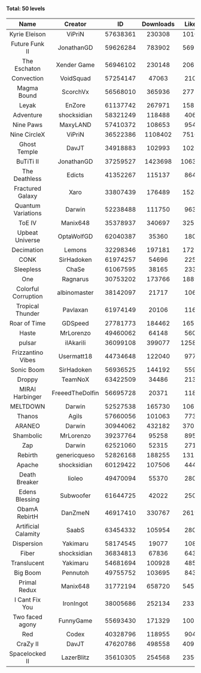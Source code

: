 #### Total: 50 levels

| Name | Creator | ID | Downloads | Likes |
|:---:|:---:|:---:|:---:|:---:|
| Kyrie Eleison | ViPriN | 57638361 | 230308 | 10108
| Future Funk II | JonathanGD | 59626284 | 783902 | 56953
| The Eschaton | Xender Game | 56946102 | 230148 | 20611
| Convection | VoidSquad | 57254147 | 47063 | 2107
| Magma Bound | ScorchVx | 56568010 | 365936 | 27727
| Leyak | EnZore | 61137742 | 267971 | 15828
| Adventure | shocksidian | 58321249 | 118488 | 4061
| Nine Paws | MaxyLAND | 57410372 | 108653 | 9546
| Nine CircleX | ViPriN | 36522386 | 1108402 | 75160
| Ghost Temple | DavJT | 34918883 | 102993 | 10236
| BuTiTi II | JonathanGD | 37259527 | 1423698 | 106389
| The Deathless | Edicts | 41352267 | 115137 | 8644
| Fractured Galaxy  | Xaro | 33807439 | 176489 | 15240
| Quantum Variations | Darwin | 52238488 | 111750 | 9631
| ToE IV  | Manix648 | 35378937 | 340697 | 32576
| Upbeat Universe | OptaWolfGD | 62040387 | 35360 | 1803
| Decimation | Lemons | 32298346 | 197181 | 17255
| CONK | SirHadoken | 61974257 | 54696 | 2254
| Sleepless | ChaSe | 61067595 | 38165 | 2336
| One | Ragnarus | 30753202 | 173766 | 18893
| Colorful Corruption | albinomaster | 38142097 | 21717 | 1065
| Tropical Thunder | Pavlaxan | 61974149 | 20106 | 1162
| Roar of Time | GDSpeed | 27781773 | 184462 | 16526
| Haste | MrLorenzo | 49460062 | 64148 | 5602
| pulsar | iIAkariIi | 36099108 | 399077 | 125867
| Frizzantino Vibes | Usermatt18 | 44734648 | 122040 | 9778
| Sonic Boom | SirHadoken | 56936525 | 144192 | 5590
| Droppy | TeamNoX | 63422509 | 34486 | 2130
| MIRAI Harbinger | FreeedTheDolfin | 56695728 | 20371 | 1180
| MELTDOWN | Darwin | 52527538 | 165730 | 10674
| Thanos | Agils | 57660056 | 101063 | 7735
| ARANEO | Darwin | 30944062 | 432182 | 37030
| Shambolic | MrLorenzo | 39237764 | 95258 | 8954
| Zap | Darwin | 62521060 | 52315 | 2718
| Rebirth | genericqueso | 52826168 | 188255 | 13139
| Apache | shocksidian | 60129422 | 107506 | 4446
| Death Breaker | lioleo | 49470094 | 55370 | 2805
| Edens Blessing | Subwoofer | 61644725 | 42022 | 2505
| ObamA RebirtH | DanZmeN | 46917410 | 330767 | 26199
| Artificial Calamity | SaabS | 63454332 | 105954 | 2808
| Dispersion | Yakimaru | 58174545 | 19077 | 1084
| Fiber | shocksidian | 36834813 | 67836 | 6432
| Translucent | Yakimaru | 54681694 | 100928 | 4856
| Big Boom | Pennutoh | 49755752 | 103695 | 8436
| Primal Redux | Manix648 | 31772194 | 658720 | 54516
| I Cant Fix You | IronIngot | 38005686 | 252134 | 23332
| Two faced agony | FunnyGame | 55693430 | 171329 | 10059
| Red | Codex | 40328796 | 118955 | 9043
| CraZy II | DavJT | 47620786 | 498558 | 40910
| Spacelocked II | LazerBlitz | 35610305 | 254568 | 23560
